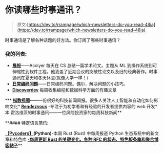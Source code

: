 # 你读哪些时事通讯？

> 原文:[https://dev.to/rrampage/which-newsletters-do-you-read-48ia](https://dev.to/rrampage/which-newsletters-do-you-read-48ia)

时事通讯是了解各种话题的好方法。你订阅了哪些时事通讯？

### [](#my-list)我的列表:

*   **[晨报](https://blog.acolyer.org/about/)**——Acolyer 每天在 CS 总结一篇学术论文。主题从 ML 到操作系统到可伸缩性到软件工程。他涵盖了近期会议的突破性论文以及旧的经典著作。时事通讯在夏天和冬天休息(就像大学一样！)
*   **[日常编码问题](https://www.dailycodingproblem.com/)**——日常编码问题。偶尔，解决问题的小技巧。
*   **[Discoverdev](https://www.discoverdev.io/)** 每周收集编程和数据科学方面的有趣文章

***   **[指数视图](http://www.exponentialview.co/)**——一份很好的科技新闻周报。很多人关注人工智能和自动化如何影响文化*   **[Rendezvous](https://tinyletter.com/cassidoo)** -专注于为初学者和有经验的开发者提供内容的 web 开发*   本·霍洛维茨的时事通讯——一位风险投资家的每周科技新闻**

 **#### [](#language-specific-newsletters)特定语言简讯:

**[【Pycoders】](https://www.pycoders.com/)(Python)**-本周 Rust (Rust) 中每周报道 Python 生态系统中的新文章和特色库
**[-每周更新 Rust 的关键变化、各种 RFC 的状态、特色板条箱和聚合博客帖子](https://this-week-in-rust.org/)****